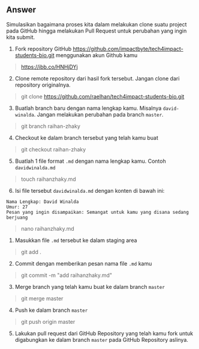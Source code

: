 ## Answer

Simulasikan bagaimana proses kita dalam melakukan clone suatu project pada GitHub hingga melakukan Pull Request untuk perubahan yang ingin kita submit.

1. Fork repository GitHub https://github.com/impactbyte/tech4impact-students-bio.git menggunakan akun Github kamu
> https://ibb.co/HNHjDYj
2. Clone remote repository dari hasil fork tersebut. Jangan clone dari repository originalnya.
> git clone https://github.com/raelhan/tech4impact-students-bio.git
3. Buatlah branch baru dengan nama lengkap kamu. Misalnya `david-winalda`. Jangan melakukan perubahan pada branch `master`.
> git branch raihan-zhaky
4. Checkout ke dalam branch tersebut yang telah kamu buat
> git checkout raihan-zhaky
5. Buatlah 1 file format `.md` dengan nama lengkap kamu. Contoh `davidwinalda.md`
> touch raihanzhaky.md
6. Isi file tersebut `davidwinalda.md` dengan konten di bawah ini:
```
Nama Lengkap: David Winalda
Umur: 27
Pesan yang ingin disampaikan: Semangat untuk kamu yang disana sedang berjuang
```
> nano raihanzhaky.md 
1. Masukkan file `.md` tersebut ke dalam staging area
> git add .
2. Commit dengan memberikan pesan nama file `.md` kamu
> git commit -m "add raihanzhaky.md"
3. Merge branch yang telah kamu buat ke dalam branch `master`
> git merge master
4.  Push ke dalam branch `master`
> git push origin master
5.  Lakukan pull request dari GitHub Repository yang telah kamu fork untuk digabungkan ke dalam branch `master` pada GitHub Repository aslinya.